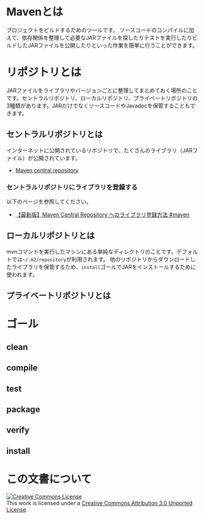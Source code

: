 # Mavenとは

プロジェクトをビルドするためのツールです。
ソースコードのコンパイルに加えて、依存関係を整理して必要なJARファイルを探したりテストを実行したりビルドしたJARファイルを公開したりといった作業を簡単に行うことができます。

# リポジトリとは

JARファイルをライブラリやバージョンごとに整理してまとめておく場所のことです。セントラルリポジトリ、ローカルリポジトリ、プライベートリポジトリの3種類があります。JARだけでなくソースコードやJavadocを保管することもできます。

## セントラルリポジトリとは

インターネットに公開されているリポジトリで、たくさんのライブラリ（JARファイル）が公開されています。

- [Maven central repository](http://search.maven.org/)

### セントラルリポジトリにライブラリを登録する

以下のページを参照してください。

- [【最新版】Maven Central Repository へのライブラリ登録方法 #maven](http://samuraism.jp/diary/2012/05/03/1336047480000.html)

## ローカルリポジトリとは

mvnコマンドを実行したマシンにある単純なディレクトリのことです。デフォルトでは`~/.m2/repository`が利用されます。
他のリポジトリからダウンロードしたライブラリを保管するため、`install`ゴールでJARをインストールするために使われます。

## プライベートリポジトリとは



# ゴール

## clean

## compile

## test

## package

## verify

## install


# この文書について

<a rel="license" href="http://creativecommons.org/licenses/by/3.0/deed.en_US"><img alt="Creative Commons License" style="border-width:0" src="http://i.creativecommons.org/l/by/3.0/88x31.png" /></a><br />This work is licensed under a <a rel="license" href="http://creativecommons.org/licenses/by/3.0/deed.en_US">Creative Commons Attribution 3.0 Unported License</a>.

